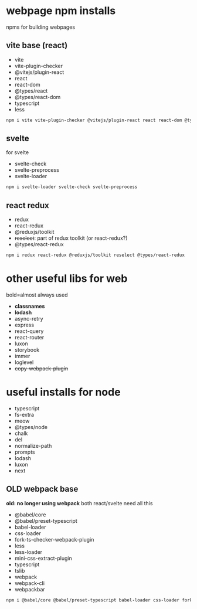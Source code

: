 # webpage npm installs
npms for building webpages

## vite base (react)
- vite
- vite-plugin-checker
- @vitejs/plugin-react
- react
- react-dom
- @types/react
- @types/react-dom
- typescript
- less

```bash
npm i vite vite-plugin-checker @vitejs/plugin-react react react-dom @types/react @types/react-dom typescript less
```

## svelte
for svelte

- svelte-check
- svelte-preprocess
- svelte-loader

```bash
npm i svelte-loader svelte-check svelte-preprocess
```

## react redux
- redux
- react-redux
- @reduxjs/toolkit
- ~~reselect~~: part of redux toolkit (or react-redux?)
- @types/react-redux

```bash
npm i redux react-redux @reduxjs/toolkit reselect @types/react-redux
```

# other useful libs for web
bold=almost always used

- **classnames**
- **lodash**
- async-retry
- express
- react-query
- react-router
- luxon
- storybook
- immer
- loglevel
- ~~copy-webpack-plugin~~

# useful installs for node
- typescript
- fs-extra
- meow
- @types/node
- chalk
- del
- normalize-path
- prompts
- lodash
- luxon
- next

## OLD webpack base
**old: no longer using webpack**
both react/svelte need all this

- @babel/core
- @babel/preset-typescript
- babel-loader
- css-loader
- fork-ts-checker-webpack-plugin
- less
- less-loader
- mini-css-extract-plugin
- typescript
- tslib
- webpack
- webpack-cli
- webpackbar

```bash
npm i @babel/core @babel/preset-typescript babel-loader css-loader fork-ts-checker-webpack-plugin less less-loader mini-css-extract-plugin typescript webpack webpack-cli webpackbar tslib
```